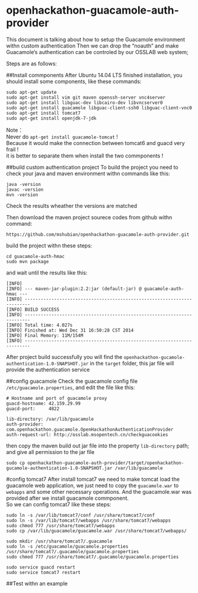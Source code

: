 openhackathon-guacamole-auth-provider
==================================
This document is talking about how to setup the Guacamole environment withn custom authentication
Then we can drop the “noauth” and make Guacamole‘s authentication can be controled by our OSSLAB web system;

Steps are as follows:

##Install commponents
After Ubuntu 14.04 LTS finished installation, you should install some components, like these commands:
```
sudo apt-get update
sudo apt-get install vim git maven openssh-server vnc4server
sudo apt-get install libguac-dev libcairo-dev libvncserver0
sudo apt-get install guacamole libguac-client-ssh0 libguac-client-vnc0 
sudo apt-get install tomcat7
sudo apt-get install openjdk-7-jdk
```
Note：    
Never do `apt-get install guacamole-tomcat` !   
Because it would make the connection between tomcat6 and guacd very frail !     
it is better to separate them when install the two commponents !

##build custom authentication project
To build the project you need to check your java and maven environment withn commands like this:
```
java -version
javac -version
mvn -version
```
Check the results wheather the versions are matched


Then download the maven project sourece codes from github withn command:
```
https://github.com/mshubian/openhackathon-guacamole-auth-provider.git
```
build the project withn these steps:
```
cd guacamole-auth-hmac
sudo mvn package
```
and wait until the results like this:
```
[INFO]
[INFO] --- maven-jar-plugin:2.2:jar (default-jar) @ guacamole-auth-hmac ---
[INFO] ------------------------------------------------------------------------
[INFO] BUILD SUCCESS
[INFO] ------------------------------------------------------------------------
[INFO] Total time: 4.027s
[INFO] Finished at: Wed Dec 31 16:50:28 CST 2014
[INFO] Final Memory: 11M/154M
[INFO] ------------------------------------------------------------------------
```
After project build successfully you will find the `openhackathon-gucamole-authentication-1.0-SNAPSHOT.jar` in the `target` folder, this jar file will provide the authentication service

##config guacamole
Check the guacamole config file `/etc/guacamole.properties`, and edit the file like this:
```shell
# Hostname and port of guacamole proxy
guacd-hostname: 42.159.29.99
guacd-port:     4822

lib-directory: /var/lib/guacamole
auth-provider: com.openhackathon.guacamole.OpenHackathonAuthenticationProvider
auth-request-url: http://osslab.msopentech.cn/checkguacookies

```
then copy the maven build out jar file into the property `lib-directory` path;     
and give all permission to the jar file
```
sudo cp openhackathon-guacamole-auth-provider/target/openhackathon-gucamole-authentication-1.0-SNAPSHOT.jar /var/lib/guacamole
```
#config tomcat7
After install tomcat7 we need to make tomcat load the guacamole web application, we just need to copy the `guacamole.war` to `webapps` and some other necessary operations. And the guacamole.war was provided after we install guacamole commponent.     
So we can config tomcat7 like these steps:
```
sudo ln -s /var/lib/tomcat7/conf /usr/share/tomcat7/conf
sudo ln -s /var/lib/tomcat7/webapps /usr/share/tomcat7/webapps
sudo chmod 777 /usr/share/tomcat7/webapps
sudo cp /var/lib/guacamole/guacamole.war /usr/share/tomcat7/webapps/

sudo mkdir /usr/share/tomcat7/.guacamole
sudo ln -s /etc/guacamole/guacamole.properties /usr/share/tomcat7/.guacamole/guacamole.properties
sudo chmod 777 /usr/share/tomcat7/.guacamole/guacamole.properties

sudo service guacd restart
sudo service tomcat7 restart
```

##Test withn an example
